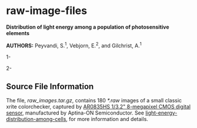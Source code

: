# raw-image-files

**Distribution of light energy among a population of photosensitive elements**

**AUTHORS:** Peyvandi, S.<sup>1</sup>, Vebjorn, E.<sup>2</sup>, and Gilchrist, A.<sup>1</sup>

1-
 
2- 

## Source File Information 

The file, *raw_images.tar.gz*, contains 180 _*.raw_ images of a small classic xrite colorchecker, captured by [AR0835HS 1/3.2" 8-megapixel CMOS digital sensor](http://www.onsemi.com/pub_link/Collateral/AR0835HS-D.PDF), manufactured by Aptina-ON Semiconductor. See [light-energy-distribution-among-cells](https://github.com/peyvandi/light-energy-distribution-among-cells.git), for more information and details. 

